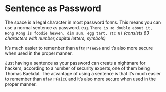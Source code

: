 # Sentence as Password

The space is a legal character in most password forms. This means you can use a normal sentence as password. e.g. ``There is no double about it, Hong Kong is foodie heaven, dim sum, egg tart, etc 8)`` *(consists 83 characters with number, capital letters, symbols)*

It’s much easier to remember than ``8ft@!*TeeSe`` and it’s also more secure when used in the proper manner.

Just having a sentence as your password can create a nightmare for hackers, according to a number of security experts, one of them being Thomas Baekdal. 
The advantage of using a sentence is that it’s much easier to remember than ``8fa@!*FaicC`` and it’s also more secure when used in the proper manner.

